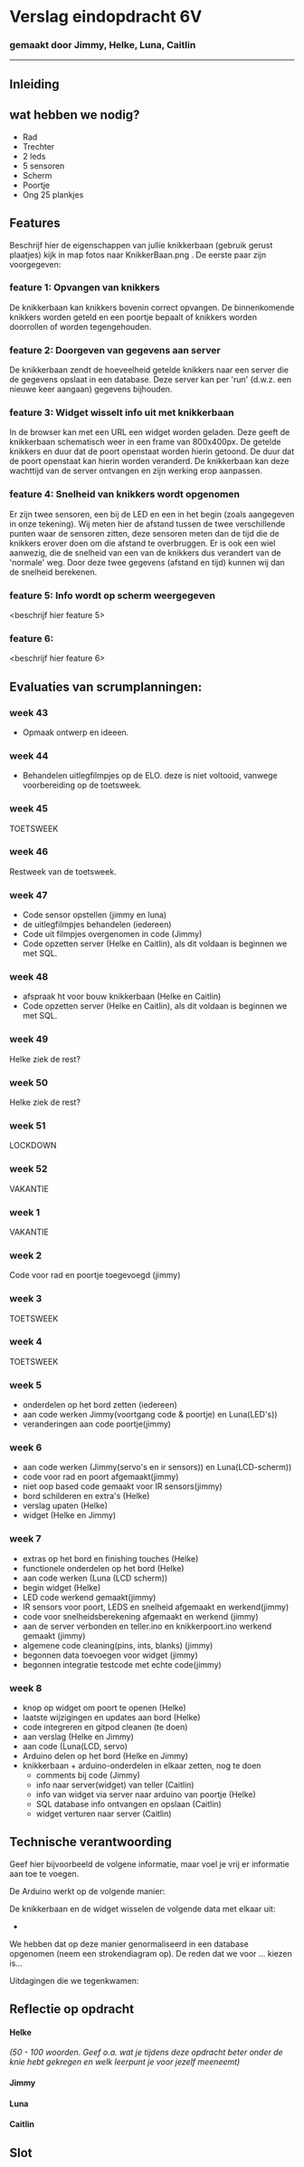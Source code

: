 # Verslag eindopdracht 6V
### gemaakt door Jimmy, Helke, Luna, Caitlin 

---

## Inleiding


## wat hebben we nodig?
- Rad 
- Trechter 
- 2 leds
- 5 sensoren
- Scherm
- Poortje
- Ong 25 plankjes  

## Features
Beschrijf hier de eigenschappen van jullie knikkerbaan (gebruik gerust plaatjes) kijk in map fotos naar KnikkerBaan.png . De eerste paar zijn voorgegeven:

### feature 1: Opvangen van knikkers
De knikkerbaan kan knikkers bovenin correct opvangen. De binnenkomende knikkers worden geteld en een poortje bepaalt of knikkers worden doorrollen of worden tegengehouden.

### feature 2: Doorgeven van gegevens aan server
De knikkerbaan zendt de hoeveelheid getelde knikkers naar een server die de gegevens opslaat in een database. Deze server kan per 'run' (d.w.z. een nieuwe keer aangaan) gegevens bijhouden.

### feature 3: Widget wisselt info uit met knikkerbaan
In de browser kan met een URL een widget worden geladen. Deze geeft de knikkerbaan schematisch weer in een frame van 800x400px. De getelde knikkers en duur dat de poort openstaat worden hierin getoond. De duur dat de poort openstaat kan hierin worden veranderd. De knikkerbaan kan deze wachttijd van de server ontvangen en zijn werking erop aanpassen.

### feature 4: Snelheid van knikkers wordt opgenomen
Er zijn twee sensoren, een bij de LED en een in het begin (zoals aangegeven in onze tekening). Wij meten hier de afstand tussen de twee verschillende punten waar de sensoren zitten, deze sensoren meten dan de tijd die de knikkers erover doen om die afstand te overbruggen. Er is ook een wiel aanwezig, die de snelheid van een van de knikkers dus verandert van de 'normale' weg. Door deze twee gegevens (afstand en tijd) kunnen wij dan de snelheid berekenen.


### feature 5: Info wordt op scherm weergegeven
<beschrijf hier feature 5>


### feature 6:
<beschrijf hier feature 6>



## Evaluaties van scrumplanningen:

### week 43

- Opmaak ontwerp en ideeen.

### week 44

- Behandelen uitlegfilmpjes op de ELO. 
 deze is niet voltooid, vanwege voorbereiding op de toetsweek.

### week 45

TOETSWEEK

### week 46

Restweek van de toetsweek.

### week 47

- Code sensor opstellen (jimmy en luna)
- de uitlegfilmpjes behandelen (iedereen)
- Code uit filmpjes overgenomen in code (Jimmy)
- Code opzetten server (Helke en Caitlin), als dit voldaan is beginnen we met SQL.

### week 48 
- afspraak ht voor bouw knikkerbaan (Helke en Caitlin)
- Code opzetten server (Helke en Caitlin), als dit voldaan is beginnen we met SQL.

### week 49 
Helke ziek
de rest?

### week 50
Helke ziek
de rest?

### week 51
LOCKDOWN

### week 52 
VAKANTIE

### week 1
VAKANTIE

### week 2 
Code voor rad en poortje toegevoegd (jimmy)

### week 3
TOETSWEEK

### week 4
TOETSWEEK

### week 5 
- onderdelen op het bord zetten (iedereen)
- aan code werken Jimmy(voortgang code & poortje) en Luna(LED's))
- veranderingen aan code poortje(jimmy)

### week 6 
- aan code werken (Jimmy(servo's en ir sensors)) en Luna(LCD-scherm))
- code voor rad en poort afgemaakt(jimmy)
- niet oop based code gemaakt voor IR sensors(jimmy)
- bord schilderen en extra's (Helke)
- verslag upaten (Helke)
- widget (Helke en Jimmy)

### week 7 
- extras op het bord en finishing touches (Helke)
- functionele onderdelen op het bord (Helke)
- aan code werken (Luna (LCD scherm))
- begin widget (Helke)
- LED code werkend gemaakt(jimmy)
- IR sensors voor poort, LEDS en snelheid afgemaakt en werkend(jimmy)
- code voor snelheidsberekening afgemaakt en werkend (jimmy)
- aan de server verbonden en teller.ino en knikkerpoort.ino werkend gemaakt (jimmy)
- algemene code cleaning(pins, ints, blanks) (jimmy)
- begonnen data toevoegen voor widget (jimmy)
- begonnen integratie testcode met echte code(jimmy)

### week 8 
- knop op widget om poort te openen (Helke)
- laatste wijzigingen en updates aan bord (Helke)
- code integreren en gitpod cleanen (te doen)
- aan verslag (Helke en Jimmy)
- aan code (Luna(LCD, servo)
- Arduino delen op het bord (Helke en Jimmy)
- knikkerbaan + arduino-onderdelen in elkaar zetten, nog te doen 
  - comments bij code (Jimmy)
  - info naar server(widget) van teller (Caitlin)
  - info van widget via server naar arduino van poortje (Helke)
  - SQL database info ontvangen en opslaan (Caitlin)
  - widget verturen naar server (Caitlin)


## Technische verantwoording
Geef hier bijvoorbeeld de volgene informatie, maar voel je vrij er informatie aan toe te voegen.

De Arduino werkt op de volgende manier:

De knikkerbaan en de widget wisselen de volgende data met elkaar uit:

- 

We hebben dat op deze manier genormaliseerd in een database opgenomen (neem een strokendiagram op). De reden dat we voor ... kiezen is...

Uitdagingen die we tegenkwamen:


## Reflectie op opdracht
#### Helke
*(50 - 100 woorden. Geef o.a. wat je tijdens deze opdracht beter onder de knie hebt gekregen en welk leerpunt je voor jezelf meeneemt)*

#### Jimmy

#### Luna

#### Caitlin




## Slot
